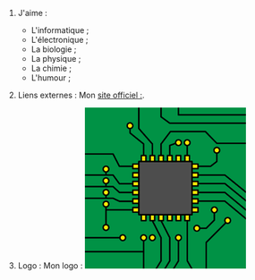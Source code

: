 1. J'aime :
    * L'informatique ;
    * L'électronique ;
    * La biologie ;
    * La physique ;
    * La chimie ;
    * L'humour ;

2. Liens externes :
   Mon [site officiel :](https://9mkr-pages.github.io/9MKR/).



 3. Logo :
   Mon logo :  ![Image](9MKR.png "icon")
